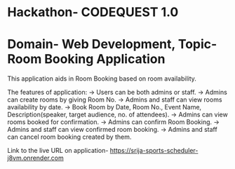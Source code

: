 # Hackathon- CODEQUEST 1.0
# Domain- Web Development,  Topic- Room Booking Application

This application aids in Room Booking based on room availability.

The features of application:
-> Users can be both admins or staff.
-> Admins can create rooms by giving Room No.
-> Admins and staff can view rooms availability by date.
-> Book Room by Date, Room No., Event Name, Description(speaker, target audience, no. of attendees).
-> Admins can view rooms booked for confirmation.
-> Admins can confirm Room Booking.
-> Admins and staff can view confirmed room booking.
-> Admins and staff can cancel room booking created by them.

Link to the live URL on application- https://srija-sports-scheduler-j8vm.onrender.com
